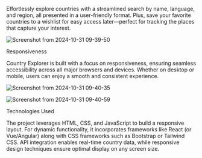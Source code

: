 Effortlessly explore countries with a streamlined search by name, language, and region, all presented in a user-friendly format. Plus, save your favorite countries to a wishlist for easy access later—perfect for tracking the places that capture your interest.


![Screenshot from 2024-10-31 09-39-50](https://github.com/user-attachments/assets/d7df8524-f5fe-4b87-aae2-a2bed28cdead)

Responsiveness

Country Explorer is built with a focus on responsiveness, ensuring seamless accessibility across all major browsers and devices. Whether on desktop or mobile, users can enjoy a smooth and consistent experience.

![Screenshot from 2024-10-31 09-40-35](https://github.com/user-attachments/assets/4b5e8def-4fa0-46ff-9282-d509d88eb4cb)

![Screenshot from 2024-10-31 09-40-59](https://github.com/user-attachments/assets/3bc6f755-7a9f-480f-a4fb-5428663ab39a)

Technologies Used

The project leverages HTML, CSS, and JavaScript to build a responsive layout. For dynamic functionality, it incorporates frameworks like React (or Vue/Angular) along with CSS frameworks such as Bootstrap or Tailwind CSS. API integration enables real-time country data, while responsive design techniques ensure optimal display on any screen size.
